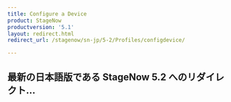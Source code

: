 ```yaml
---
title: Configure a Device
product: StageNow
productversion: '5.1'
layout: redirect.html
redirect_url: /stagenow/sn-jp/5-2/Profiles/configdevice/

---
```


## 最新の日本語版である StageNow 5.2 へのリダイレクト...






